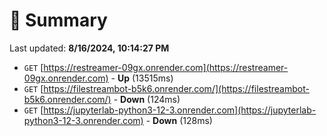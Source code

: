 # 📖 Summary
Last updated: **8/16/2024, 10:14:27 PM**

- `GET` [https://restreamer-09gx.onrender.com](https://restreamer-09gx.onrender.com) - **Up** (13515ms)
- `GET` [https://filestreambot-b5k6.onrender.com/](https://filestreambot-b5k6.onrender.com/) - **Down** (124ms)
- `GET` [https://jupyterlab-python3-12-3.onrender.com](https://jupyterlab-python3-12-3.onrender.com) - **Down** (128ms)
